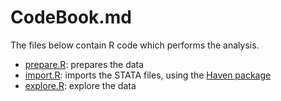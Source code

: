 # CodeBook.md

The files below contain R code which performs the analysis.

- [prepare.R](/prepare.R): prepares the data
- [import.R](/import.R): imports the STATA files, using the [Haven package](http://cran.r-project.org/package=haven)
- [explore.R](/explore.R): explore the data
